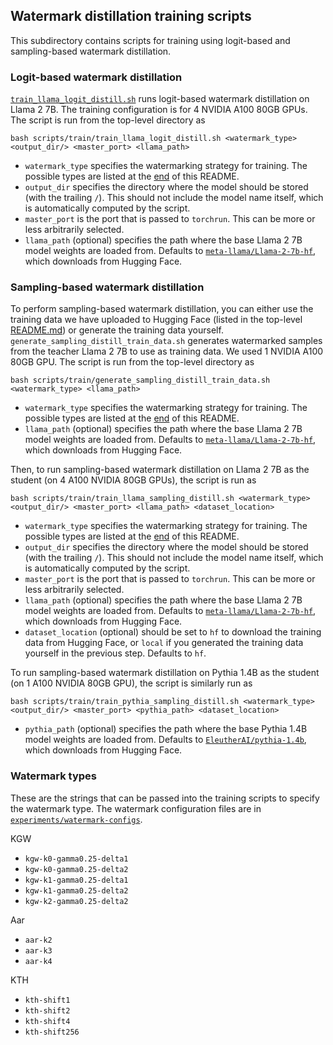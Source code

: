 ## Watermark distillation training scripts

This subdirectory contains scripts for training using logit-based and sampling-based watermark distillation.

### Logit-based watermark distillation

[`train_llama_logit_distill.sh`](train_llama_logit_distill.sh) runs logit-based watermark distillation on Llama 2 7B. The training configuration is for 4 NVIDIA A100 80GB GPUs. The script is run from the top-level directory as
```
bash scripts/train/train_llama_logit_distill.sh <watermark_type> <output_dir/> <master_port> <llama_path>
```
- `watermark_type` specifies the watermarking strategy for training. The possible types are listed at the [end](#watermark-types) of this README.
- `output_dir` specifies the directory where the model should be stored (with the trailing `/`). This should not include the model name itself, which is automatically computed by the script.
- `master_port` is the port that is passed to `torchrun`. This can be more or less arbitrarily selected.
- `llama_path` (optional) specifies the path where the base Llama 2 7B model weights are loaded from. Defaults to [`meta-llama/Llama-2-7b-hf`](https://huggingface.co/meta-llama/Llama-2-7b-hf), which downloads from Hugging Face.

### Sampling-based watermark distillation

To perform sampling-based watermark distillation, you can either use the training data we have uploaded to Hugging Face (listed in the top-level [README.md](/README.md#training-data-for-sampling-based-watermark-distillation)) or generate the training data yourself. `generate_sampling_distill_train_data.sh` generates watermarked samples from the teacher Llama 2 7B to use as training data. We used 1 NVIDIA A100 80GB GPU. The script is run from the top-level directory as
```
bash scripts/train/generate_sampling_distill_train_data.sh <watermark_type> <llama_path>
```
- `watermark_type` specifies the watermarking strategy for training. The possible types are listed at the [end](#watermark-types) of this README.
- `llama_path` (optional) specifies the path where the base Llama 2 7B model weights are loaded from. Defaults to [`meta-llama/Llama-2-7b-hf`](https://huggingface.co/meta-llama/Llama-2-7b-hf), which downloads from Hugging Face.

Then, to run sampling-based watermark distillation on Llama 2 7B as the student (on 4 A100 NVIDIA 80GB GPUs), the script is run as
```
bash scripts/train/train_llama_sampling_distill.sh <watermark_type> <output_dir/> <master_port> <llama_path> <dataset_location>
```
- `watermark_type` specifies the watermarking strategy for training. The possible types are listed at the [end](#watermark-types) of this README.
- `output_dir` specifies the directory where the model should be stored (with the trailing `/`). This should not include the model name itself, which is automatically computed by the script.
- `master_port` is the port that is passed to `torchrun`. This can be more or less arbitrarily selected.
- `llama_path` (optional) specifies the path where the base Llama 2 7B model weights are loaded from. Defaults to [`meta-llama/Llama-2-7b-hf`](https://huggingface.co/meta-llama/Llama-2-7b-hf), which downloads from Hugging Face.
- `dataset_location` (optional) should be set to `hf` to download the training data from Hugging Face, or `local` if you generated the training data yourself in the previous step. Defaults to `hf`.

To run sampling-based watermark distillation on Pythia 1.4B as the student (on 1 A100 NVIDIA 80GB GPU), the script is similarly run as
```
bash scripts/train/train_pythia_sampling_distill.sh <watermark_type> <output_dir/> <master_port> <pythia_path> <dataset_location>
```
- `pythia_path` (optional) specifies the path where the base Pythia 1.4B model weights are loaded from. Defaults to [`EleutherAI/pythia-1.4b`](https://huggingface.co/EleutherAI/pythia-1.4b), which downloads from Hugging Face.

### Watermark types

These are the strings that can be passed into the training scripts to specify the watermark type. The watermark configuration files are in [`experiments/watermark-configs`](/experiments/watermark-configs).

KGW 
- `kgw-k0-gamma0.25-delta1`
- `kgw-k0-gamma0.25-delta2`
- `kgw-k1-gamma0.25-delta1`
- `kgw-k1-gamma0.25-delta2`
- `kgw-k2-gamma0.25-delta2`

Aar
- `aar-k2`
- `aar-k3`
- `aar-k4`

KTH
- `kth-shift1`
- `kth-shift2`
- `kth-shift4`
- `kth-shift256`
